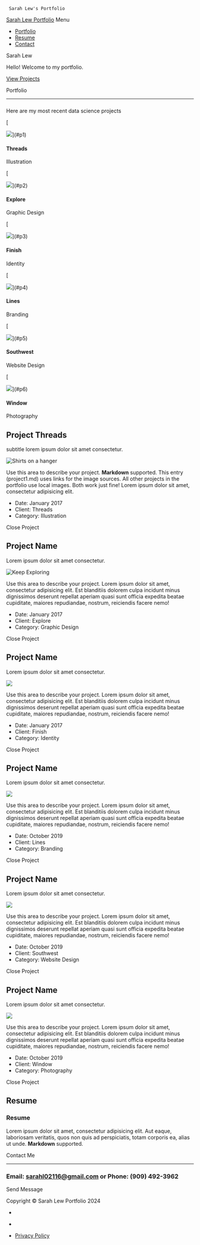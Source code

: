      Sarah Lew's Portfolio            

[Sarah Lew Portfolio](#page-top) Menu

*   [Portfolio](#portfolio)
*   [Resume](#about)
*   [Contact](#contact)

Sarah Lew

Hello! Welcome to my portfolio.

[View Projects](#portfolio)

Portfolio


-------------

### 

Here are my most recent data science projects

[

![](assets/img/portfolio/01-thumbnail.jpg)](#p1)

#### Threads

Illustration

[

![](assets/img/portfolio/02-thumbnail.jpg)](#p2)

#### Explore

Graphic Design

[

![](assets/img/portfolio/03-thumbnail.jpg)](#p3)

#### Finish

Identity

[

![](assets/img/portfolio/04-thumbnail.jpg)](#p4)

#### Lines

Branding

[

![](assets/img/portfolio/05-thumbnail.jpg)](#p5)

#### Southwest

Website Design

[

![](assets/img/portfolio/06-thumbnail.jpg)](#p6)

#### Window

Photography

Project Threads
---------------

subtitle lorem ipsum dolor sit amet consectetur.

![Shirts on a hanger](assets/img/portfolio/01-full.jpg)

Use this area to describe your project. **Markdown** supported. This entry (project1.md) uses links for the image sources. All other projects in the portfolio use local images. Both work just fine! Lorem ipsum dolor sit amet, consectetur adipisicing elit.

*   Date: January 2017
*   Client: Threads
*   Category: Illustration

Close Project

Project Name
------------

Lorem ipsum dolor sit amet consectetur.

![Keep Exploring](assets/img/portfolio/02-full.jpg)

Use this area to describe your project. Lorem ipsum dolor sit amet, consectetur adipisicing elit. Est blanditiis dolorem culpa incidunt minus dignissimos deserunt repellat aperiam quasi sunt officia expedita beatae cupiditate, maiores repudiandae, nostrum, reiciendis facere nemo!

*   Date: January 2017
*   Client: Explore
*   Category: Graphic Design

Close Project

Project Name
------------

Lorem ipsum dolor sit amet consectetur.

![](assets/img/portfolio/03-full.jpg)

Use this area to describe your project. Lorem ipsum dolor sit amet, consectetur adipisicing elit. Est blanditiis dolorem culpa incidunt minus dignissimos deserunt repellat aperiam quasi sunt officia expedita beatae cupiditate, maiores repudiandae, nostrum, reiciendis facere nemo!

*   Date: January 2017
*   Client: Finish
*   Category: Identity

Close Project

Project Name
------------

Lorem ipsum dolor sit amet consectetur.

![](assets/img/portfolio/04-full.jpg)

Use this area to describe your project. Lorem ipsum dolor sit amet, consectetur adipisicing elit. Est blanditiis dolorem culpa incidunt minus dignissimos deserunt repellat aperiam quasi sunt officia expedita beatae cupiditate, maiores repudiandae, nostrum, reiciendis facere nemo!

*   Date: October 2019
*   Client: Lines
*   Category: Branding

Close Project

Project Name
------------

Lorem ipsum dolor sit amet consectetur.

![](assets/img/portfolio/05-full.jpg)

Use this area to describe your project. Lorem ipsum dolor sit amet, consectetur adipisicing elit. Est blanditiis dolorem culpa incidunt minus dignissimos deserunt repellat aperiam quasi sunt officia expedita beatae cupiditate, maiores repudiandae, nostrum, reiciendis facere nemo!

*   Date: October 2019
*   Client: Southwest
*   Category: Website Design

Close Project

Project Name
------------

Lorem ipsum dolor sit amet consectetur.

![](assets/img/portfolio/06-full.jpg)

Use this area to describe your project. Lorem ipsum dolor sit amet, consectetur adipisicing elit. Est blanditiis dolorem culpa incidunt minus dignissimos deserunt repellat aperiam quasi sunt officia expedita beatae cupiditate, maiores repudiandae, nostrum, reiciendis facere nemo!

*   Date: October 2019
*   Client: Window
*   Category: Photography

Close Project

Resume
------

### Resume

Lorem ipsum dolor sit amet, consectetur adipisicing elit. Aut eaque, laboriosam veritatis, quos non quis ad perspiciatis, totam corporis ea, alias ut unde. **Markdown** supported.

Contact Me


--------------

### Email: sarahl02116@gmail.com or Phone: (909) 492-3962

Send Message

 

Copyright © Sarah Lew Portfolio 2024

*   [](https://www.linkedin.com/in/sarah-lew-786b49244/)
*   [](https://github.com/sarahllew)

*   [Privacy Policy](legal)
